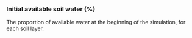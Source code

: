 

### Initial available soil water (%)

The proportion of available water at the beginning of the simulation, for each soil layer. 
